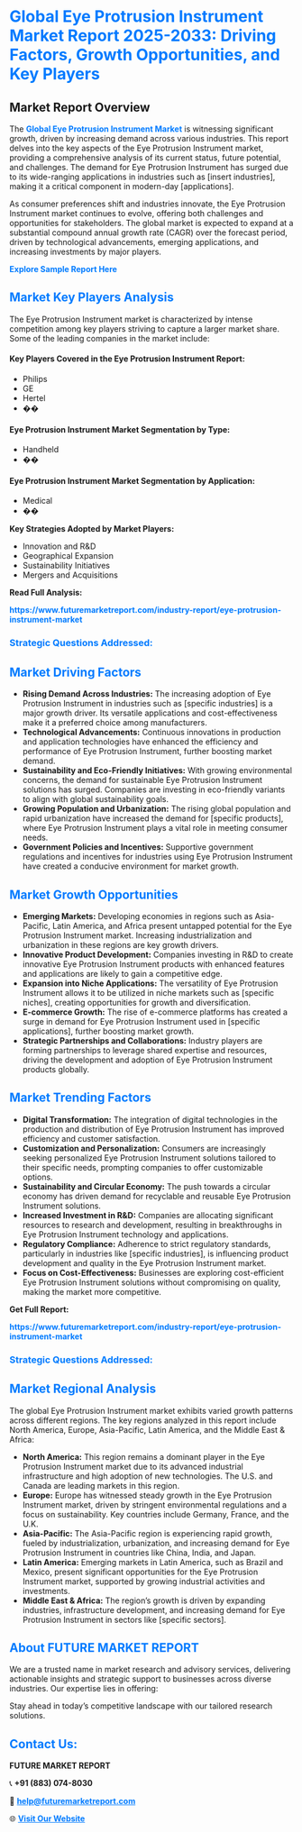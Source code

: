 <h1 style="color: #007BFF;">Global Eye Protrusion Instrument Market Report 2025-2033: Driving Factors, Growth Opportunities, and Key Players</h1>

<section id="overview">
<h2>Market Report Overview</h2>
<p>The <a href="https://www.futuremarketreport.com/industry-report/eye-protrusion-instrument-market" style="color: #007BFF; text-decoration: none;"><strong>Global Eye Protrusion Instrument Market</strong></a> is witnessing significant growth, driven by increasing demand across various industries. This report delves into the key aspects of the Eye Protrusion Instrument market, providing a comprehensive analysis of its current status, future potential, and challenges. The demand for Eye Protrusion Instrument has surged due to its wide-ranging applications in industries such as [insert industries], making it a critical component in modern-day [applications].</p>
<p>As consumer preferences shift and industries innovate, the Eye Protrusion Instrument market continues to evolve, offering both challenges and opportunities for stakeholders. The global market is expected to expand at a substantial compound annual growth rate (CAGR) over the forecast period, driven by technological advancements, emerging applications, and increasing investments by major players.</p>
</section>

<section id="overview">
<p><a href="https://www.futuremarketreport.com/request-sample/reportId=118463" style="color: #007BFF; text-decoration: none;"><strong>Explore Sample Report Here</strong></a></p>
</section>

<section id="key-players">
<h2 style="color: #007BFF;">Market Key Players Analysis</h2>
<p>The Eye Protrusion Instrument market is characterized by intense competition among key players striving to capture a larger market share. Some of the leading companies in the market include:</p>
<h4>Key Players Covered in the Eye Protrusion Instrument Report:</h4>
<ul><li>Philips</li><li>GE</li><li>Hertel</li><li>��</li></ul>
<h4>Eye Protrusion Instrument Market Segmentation by Type:</h4>
<ul><li>Handheld</li><li>��</li></ul>

<h4>Eye Protrusion Instrument Market Segmentation by Application:</h4>
<ul><li>Medical</li><li>��</li></ul>
<p><strong>Key Strategies Adopted by Market Players:</strong></p>
<ul>
<li>Innovation and R&D</li>
<li>Geographical Expansion</li>
<li>Sustainability Initiatives</li>
<li>Mergers and Acquisitions</li>
</ul>
</section>

<section>
<p><strong>Read Full Analysis: </strong></p><a href="https://www.futuremarketreport.com/industry-report/eye-protrusion-instrument-market" style="color: #007BFF; text-decoration: none;"><strong>https://www.futuremarketreport.com/industry-report/eye-protrusion-instrument-market</strong></a>
<h3 style="color: #007BFF;">Strategic Questions Addressed:</h3>
</section>

<section id="driving-factors">
<h2 style="color: #007BFF;">Market Driving Factors</h2>
<ul>
<li><strong>Rising Demand Across Industries:</strong> The increasing adoption of Eye Protrusion Instrument in industries such as [specific industries] is a major growth driver. Its versatile applications and cost-effectiveness make it a preferred choice among manufacturers.</li>
<li><strong>Technological Advancements:</strong> Continuous innovations in production and application technologies have enhanced the efficiency and performance of Eye Protrusion Instrument, further boosting market demand.</li>
<li><strong>Sustainability and Eco-Friendly Initiatives:</strong> With growing environmental concerns, the demand for sustainable Eye Protrusion Instrument solutions has surged. Companies are investing in eco-friendly variants to align with global sustainability goals.</li>
<li><strong>Growing Population and Urbanization:</strong> The rising global population and rapid urbanization have increased the demand for [specific products], where Eye Protrusion Instrument plays a vital role in meeting consumer needs.</li>
<li><strong>Government Policies and Incentives:</strong> Supportive government regulations and incentives for industries using Eye Protrusion Instrument have created a conducive environment for market growth.</li>
</ul>
</section>

<section id="growth-opportunities">
<h2 style="color: #007BFF;">Market Growth Opportunities</h2>
<ul>
<li><strong>Emerging Markets:</strong> Developing economies in regions such as Asia-Pacific, Latin America, and Africa present untapped potential for the Eye Protrusion Instrument market. Increasing industrialization and urbanization in these regions are key growth drivers.</li>
<li><strong>Innovative Product Development:</strong> Companies investing in R&D to create innovative Eye Protrusion Instrument products with enhanced features and applications are likely to gain a competitive edge.</li>
<li><strong>Expansion into Niche Applications:</strong> The versatility of Eye Protrusion Instrument allows it to be utilized in niche markets such as [specific niches], creating opportunities for growth and diversification.</li>
<li><strong>E-commerce Growth:</strong> The rise of e-commerce platforms has created a surge in demand for Eye Protrusion Instrument used in [specific applications], further boosting market growth.</li>
<li><strong>Strategic Partnerships and Collaborations:</strong> Industry players are forming partnerships to leverage shared expertise and resources, driving the development and adoption of Eye Protrusion Instrument products globally.</li>
</ul>
</section>

<section id="trending-factors">
<h2 style="color: #007BFF;">Market Trending Factors</h2>
<ul>
<li><strong>Digital Transformation:</strong> The integration of digital technologies in the production and distribution of Eye Protrusion Instrument has improved efficiency and customer satisfaction.</li>
<li><strong>Customization and Personalization:</strong> Consumers are increasingly seeking personalized Eye Protrusion Instrument solutions tailored to their specific needs, prompting companies to offer customizable options.</li>
<li><strong>Sustainability and Circular Economy:</strong> The push towards a circular economy has driven demand for recyclable and reusable Eye Protrusion Instrument solutions.</li>
<li><strong>Increased Investment in R&D:</strong> Companies are allocating significant resources to research and development, resulting in breakthroughs in Eye Protrusion Instrument technology and applications.</li>
<li><strong>Regulatory Compliance:</strong> Adherence to strict regulatory standards, particularly in industries like [specific industries], is influencing product development and quality in the Eye Protrusion Instrument market.</li>
<li><strong>Focus on Cost-Effectiveness:</strong> Businesses are exploring cost-efficient Eye Protrusion Instrument solutions without compromising on quality, making the market more competitive.</li>
</ul>
</section>

<section>
<p><strong>Get Full Report: </strong></p><a href="https://www.futuremarketreport.com/industry-report/eye-protrusion-instrument-market" style="color: #007BFF; text-decoration: none;"><strong>https://www.futuremarketreport.com/industry-report/eye-protrusion-instrument-market</strong></a>
<h3 style="color: #007BFF;">Strategic Questions Addressed:</h3>
</section>


<section id="regional-analysis">
<h2 style="color: #007BFF;">Market Regional Analysis</h2>
<p>The global Eye Protrusion Instrument market exhibits varied growth patterns across different regions. The key regions analyzed in this report include North America, Europe, Asia-Pacific, Latin America, and the Middle East & Africa:</p>
<ul>
<li><strong>North America:</strong> This region remains a dominant player in the Eye Protrusion Instrument market due to its advanced industrial infrastructure and high adoption of new technologies. The U.S. and Canada are leading markets in this region.</li>
<li><strong>Europe:</strong> Europe has witnessed steady growth in the Eye Protrusion Instrument market, driven by stringent environmental regulations and a focus on sustainability. Key countries include Germany, France, and the U.K.</li>
<li><strong>Asia-Pacific:</strong> The Asia-Pacific region is experiencing rapid growth, fueled by industrialization, urbanization, and increasing demand for Eye Protrusion Instrument in countries like China, India, and Japan.</li>
<li><strong>Latin America:</strong> Emerging markets in Latin America, such as Brazil and Mexico, present significant opportunities for the Eye Protrusion Instrument market, supported by growing industrial activities and investments.</li>
<li><strong>Middle East & Africa:</strong> The region’s growth is driven by expanding industries, infrastructure development, and increasing demand for Eye Protrusion Instrument in sectors like [specific sectors].</li>
</ul>
</section>

<footer>
<h2 style="color: #007BFF;">About FUTURE MARKET REPORT</h2>
<p>We are a trusted name in market research and advisory services, delivering actionable insights and strategic support to businesses across diverse industries. Our expertise lies in offering:</p>

<p>Stay ahead in today’s competitive landscape with our tailored research solutions.</p>

<h2 style="color: #007BFF;">Contact Us:</h2>
<p><strong>FUTURE MARKET REPORT</strong></p>
<p>📞 <strong>+91 (883) 074-8030</strong></p>
<p>📧 <strong><a href="mailto:help@futuremarketreport.com" style="color: #007BFF;">help@futuremarketreport.com</a></strong></p>
<p>🌐 <strong><a href="https://www.futuremarketreport.com/" style="color: #007BFF;">Visit Our Website</a></strong></p>
</footer>